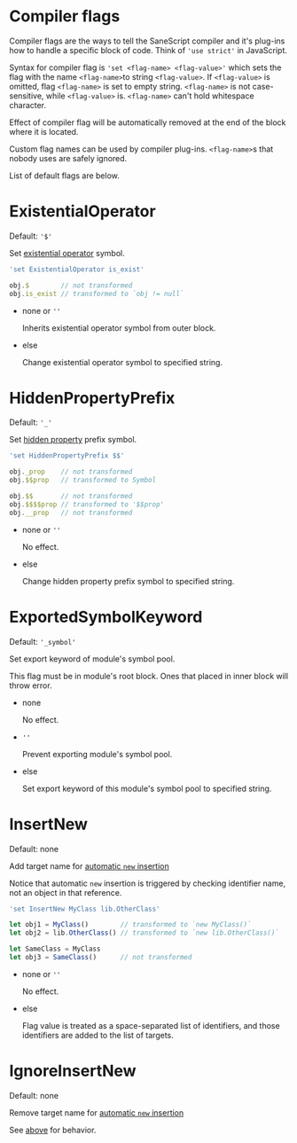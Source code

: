 Compiler flags
===============

Compiler flags are the ways to tell the SaneScript compiler and it's plug-ins how to handle a specific block of code. Think of `'use strict'` in JavaScript.

Syntax for compiler flag is `'set <flag-name> <flag-value>'` which sets the flag with the name `<flag-name>`to string `<flag-value>`. If `<flag-value>` is omitted, flag `<flag-name>` is set to empty string. `<flag-name>` is not case-sensitive, while `<flag-value>` is. `<flag-name>` can't hold whitespace character.

Effect of compiler flag will be automatically removed at the end of the block where it is located.

Custom flag names can be used by compiler plug-ins. `<flag-name>`s that nobody uses are safely ignored.

List of default flags are below.

# ExistentialOperator

Default: `'$'`

Set [existential operator](https://github.com/SaneScript/SaneScript/blob/master/Features.md#existential-operator) symbol.

```js
'set ExistentialOperator is_exist'

obj.$        // not transformed
obj.is_exist // transformed to `obj != null`
```

- none or `''`

  Inherits existential operator symbol from outer block.

- else

  Change existential operator symbol to specified string.

# HiddenPropertyPrefix

Default: `'_'`

Set [hidden property](https://github.com/SaneScript/SaneScript/blob/master/Features.md#hidden-property) prefix symbol.

```js
'set HiddenPropertyPrefix $$'

obj._prop    // not transformed
obj.$$prop   // transformed to Symbol

obj.$$       // not transformed
obj.$$$$prop // transformed to '$$prop'
obj.__prop   // not transformed
```

- none or `''`

  No effect.

- else

  Change hidden property prefix symbol to specified string.

# ExportedSymbolKeyword

Default: `'_symbol'`

Set export keyword of module's symbol pool.

This flag must be in module's root block. Ones that placed in inner block will throw error.

- none

  No effect.

- `''`

  Prevent exporting module's symbol pool.

- else

  Set export keyword of this module's symbol pool to specified string.

# InsertNew

Default: none

Add target name for [automatic `new` insertion](https://github.com/SaneScript/SaneScript/blob/master/Features.md#automatic-new-insertion)

Notice that automatic `new` insertion is triggered by checking identifier name, not an object in that reference.

```js
'set InsertNew MyClass lib.OtherClass'

let obj1 = MyClass()        // transformed to `new MyClass()`
let obj2 = lib.OtherClass() // transformed to `new lib.OtherClass()`

let SameClass = MyClass
let obj3 = SameClass()      // not transformed
```

- none or `''`

  No effect.

- else

  Flag value is treated as a space-separated list of identifiers, and those identifiers are added to the list of targets.

# IgnoreInsertNew

Default: none

Remove target name for [automatic `new` insertion](https://github.com/SaneScript/SaneScript/blob/master/Features.md#automatic-new-insertion)

See [above](https://github.com/SaneScript/SaneScript/blob/master/Details.md#insertnew) for behavior.
